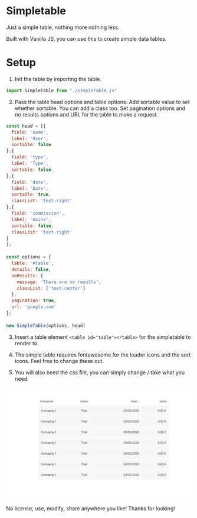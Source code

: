 # Simpletable
Just a simple table, nothing more nothing less.

Built with Vanilla JS, you can use this to create simple data tables.

# Setup

1. Init the table by importing the table.

```javascript
import SimpleTable from "./simpleTable.js"
```

2. Pass the table head options and table options. Add sortable value to set whether sortable. You can add a class too. Set pagination options and no results options and URL for the table to make a request. 

```javascript
const head = [{
  field: 'name',
  label: 'User',
  sortable: false
},{
  field: 'type',
  label: 'Type',
  sortable: false,
},{
  field: 'date',
  label: 'Date',
  sortable: true,
  classList: 'text-right'
},{
  field: 'commission',
  label: 'Gains',
  sortable: false,
  classList: 'text-right'
}
];

const options = {
  table: '#table',
  details: false,
  noResults: {
    message: 'There are no results',
    classList: ['text-center']
  },
  pagination: true,
  url: 'google.com'
};

new SimpleTable(options, head)
```

3. Insert a table element `<table id="table"></table>` for the simpletable to render to.

4. The simple table requires fontawesome for the loader icons and the sort icons. Feel free to change these out.

5. You will also need the css file, you can simply change / take what you need.

![Image description](/example-table.png)

No licence, use, modify, share anywhere you like! Thanks for looking!
